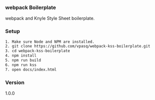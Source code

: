 ### webpack Boilerplate 
webpack and Knyle Style Sheet boilerplate.


### Setup 
```bash
1. Make sure Node and NPM are installed.
2. git clone https://github.com/vpasq/webpack-kss-boilerplate.git
3. cd webpack-kss-boilerplate
4. npm install
5. npm run build
6. npm run kss
7. open docs/index.html
```

### Version
1.0.0
